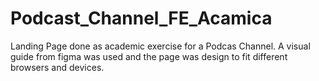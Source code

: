 ﻿# Podcast_Channel_FE_Acamica
 
 Landing Page done as academic exercise for a Podcas Channel. A visual guide from figma was used and the page was    design to fit different browsers and devices. 
